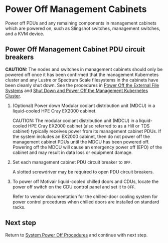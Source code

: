 # Power Off Management Cabinets

Power off PDUs and any remaining components in management cabinets which are powered on, such as Slingshot switches, management switches, and a KVM device.

## Power Off Management Cabinet PDU circuit breakers

**CAUTION:** The nodes and switches in management cabinets should only
be powered off once it has been confirmed that the management Kubernetes cluster and any Lustre or Spectrum Scale filesystems in the cabinets have been cleanly shut down. See the procedures in
[Power Off the External File Systems](System_Power_Off_Procedures.md#Power_off_the_External_File_systems)
and [Shut Down and Power Off the Management Kubernetes Cluster](Shut_Down_and_Power_Off_the_Management_Kubernetes_Cluster.md).

1. (Optional) Power down Modular coolant distribution unit (MDCU) in a liquid-cooled HPE Cray EX2000 cabinet.

   CAUTION: The modular coolant distribution unit (MDCU) in a liquid-cooled HPE Cray EX2000 cabinet (also
referred to as a Hill or TDS cabinet) typically receives power from its management cabinet PDUs. If the
system includes an EX2000 cabinet, then do not power off the management cabinet PDUs until the MDCU has
been powered off. Powering off the MDCU will cause an emergency power off (EPO) of the cabinet and may
result in data loss or equipment damage.

1. Set each management cabinet PDU circuit breaker to `OFF`.

   A slotted screwdriver may be required to open PDU circuit breakers.

1. To power off Motivair liquid-cooled chilled doors and CDUs, locate the power off switch on the CDU control panel and set it to `OFF`.

    Refer to vendor documentation for the chilled-door cooling system for power control procedures when chilled doors are installed on standard racks.

## Next step

Return to [System Power Off Procedures](System_Power_Off_Procedures.md) and continue with next step.
